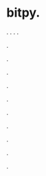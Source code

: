 # bitpy.
.
.
.
.












.






















































.
























.



























.

















































































.































































.































































































.















.


































































.















































































.
